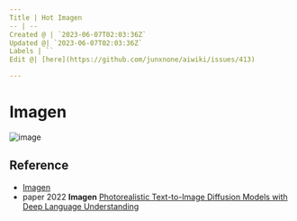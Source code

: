 ```yaml
---
Title | Hot Imagen
-- | --
Created @ | `2023-06-07T02:03:36Z`
Updated @| `2023-06-07T02:03:36Z`
Labels | ``
Edit @| [here](https://github.com/junxnone/aiwiki/issues/413)

---
```

# Imagen

![image](https://github.com/junxnone/aiwiki/assets/2216970/35ee396d-8af2-49ef-a09c-d25bef67394b)


## Reference
- [Imagen](https://imagen.research.google/)
- paper 2022 **Imagen** [Photorealistic Text-to-Image Diffusion Models with Deep Language Understanding](https://arxiv.org/abs/2205.11487)
